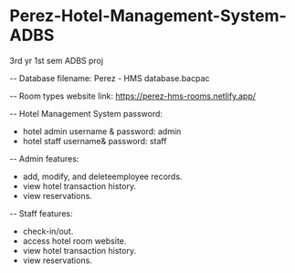 # Perez-Hotel-Management-System-ADBS
3rd yr 1st sem ADBS proj

-- Database filename:
Perez - HMS database.bacpac

-- Room types  website link:
https://perez-hms-rooms.netlify.app/

-- Hotel Management System password:
* hotel admin username & password: admin
* hotel staff username& password: staff

-- Admin features:
* add, modify, and deleteemployee records.
* view hotel transaction history.
* view reservations.

-- Staff features:
* check-in/out.
* access hotel room website.
* view hotel transaction history.
* view reservations.
